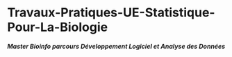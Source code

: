 # Travaux-Pratiques-UE-Statistique-Pour-La-Biologie
***Master Bioinfo parcours Développement Logiciel et Analyse des Données***
